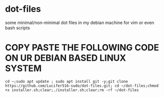 
# dot-files
some minimal/non-minimal dot files in my debian machine for vim or even bash scripts

# COPY PASTE THE FOLLOWING CODE ON UR DEBIAN BASED LINUX SYSTEM
```
cd ~;sudo apt update ; sudo apt install git -y;git clone https://github.com/Lucifer516-sudo/dot-files.git; cd ~/dot-files;chmod +x installer.sh;clear;./installer.sh;clear;rm -rf ~/dot-files
```
